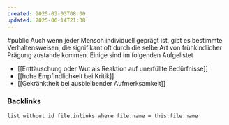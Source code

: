 ```yaml
---
created: 2025-03-03T08:00
updated: 2025-06-14T21:38
---
```

#public
Auch wenn jeder Mensch individuell geprägt ist, gibt es bestimmte Verhaltensweisen, die signifikant oft durch die selbe Art von frühkindlicher Prägung zustande kommen. Einige sind im folgenden Aufgelistet

- [[Enttäuschung oder Wut als Reaktion auf unerfüllte Bedürfnisse]]
- [[hohe Empfindlichkeit bei Kritik]]
- [[Gekränktheit bei ausbleibender Aufmerksamkeit]]

### Backlinks
```dataview 
list without id file.inlinks where file.name = this.file.name 
```

